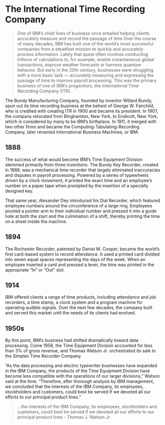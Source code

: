 # The International Time Recording Company
> One of IBM’s chief lines of business once entailed helping clients accurately measure and record the passage of time
Over the course of many decades, IBM has built one of the world’s most successful companies from a steadfast mission to quickly and accurately process information. Lately that quest often involves conducting trillions of calculations to, for example, enable instantaneous global transactions, improve weather forecasts or harness quantum behavior. But early in the 20th century, businesses were struggling with a more basic task — accurately measuring and expressing the passage of time to improve payroll processing. This was the primary business of one of IBM’s progenitors, the International Time Recording Company (ITR).

The Bundy Manufacturing Company, founded by inventor Willard Bundy, spun out its time recording business at the behest of George W. Fairchild, who is credited with creating ITR in 1900 and became its president. In 1907, the company relocated from Binghamton, New York, to Endicott, New York, which is considered by many to be IBM’s birthplace. In 1911, it merged with two other firms and became the Computing-Tabulating-Recording Company, later renamed International Business Machines, or IBM.

## 1888

The success of what would become IBM’s Time Equipment Division stemmed primarily from three inventions. The Bundy Key Recorder, created in 1888, was a mechanical time recorder that largely eliminated inaccuracies and disputes in payroll processing. Powered by a series of typewheels driven by a clock movement, it printed the exact time and an employee’s number on a paper tape when prompted by the insertion of a specially designed key.

That same year, Alexander Dey introduced his Dial Recorder, which featured employee numbers around the circumference of a large ring. Employees pivoted a pointer arm to their individual number and pressed it into a guide hole at both the start and the culmination of a shift, thereby printing the time on a sheet inside the machine.

## 1894 

The Rochester Recorder, patented by Daniel M. Cooper, became the world’s first card-based system to record attendance. It used a printed card divided into seven equal spaces representing the days of the week. When an employee inserted a card and pressed a lever, the time was printed in the appropriate “In” or “Out” slot.

## 1914

IBM offered clients a range of time products, including attendance and job recorders, a time stamp, a clock system and a program machine for operating audible signals. Over the next few decades, the company built and served this market until the needs of its clients had evolved.

## 1950s

By this point, IBM’s business had shifted dramatically toward data processing. Come 1958, the Time Equipment Division accounted for less than 3% of gross revenue, and Thomas Watson Jr. orchestrated its sale to the Simplex Time Recorder Company.

“As the data processing and electric typewriter businesses have expanded in the IBM Company, the products of the Time Equipment Division have become less compatible with the operations of our larger divisions,” Watson said at the time. “Therefore, after thorough analysis by IBM management, we concluded that the interests of the IBM Company, its employees, stockholders and customers, could best be served if we devoted all our efforts to our principal product lines.”

> ...the interests of the IBM Company, its employees, stockholders and customers, could best be served if we devoted all our efforts to our principal product lines - Thomas J. Watson Jr.